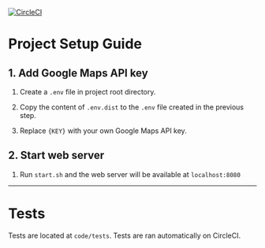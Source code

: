 [![CircleCI](https://circleci.com/gh/lunglung876/van-order/tree/master.svg?style=svg)](https://circleci.com/gh/lunglung876/van-order/tree/master)

# Project Setup Guide

## 1. Add Google Maps API key
1. Create a `.env` file in project root directory.

2. Copy the content of `.env.dist` to the `.env` file created in the previous step.

3. Replace `{KEY}` with your own Google Maps API key.

## 2. Start web server

1. Run `start.sh` and the web server will be available at `localhost:8080`

---

# Tests
Tests are located at `code/tests`. Tests are ran automatically on CircleCI.
